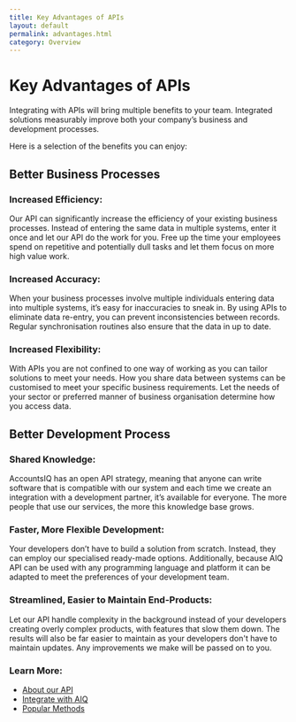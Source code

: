 ```yaml
---
title: Key Advantages of APIs
layout: default
permalink: advantages.html
category: Overview
---
```


# Key Advantages of APIs

Integrating with APIs will bring multiple benefits to your team. Integrated solutions measurably improve both your company’s business  and development processes. 

Here is a selection of the benefits you can enjoy:

## Better Business Processes

### Increased Efficiency:
Our API can significantly increase the efficiency of your existing business processes. Instead of entering the same data in multiple systems, enter it once and let our API do the work for you. Free up the time your employees spend on repetitive and potentially dull tasks and let them focus on more high value work.
### Increased Accuracy:
When your business processes involve multiple individuals entering data into multiple systems, it’s easy for inaccuracies to sneak in. By using APIs to eliminate data re-entry, you can prevent inconsistencies between records. Regular synchronisation routines also ensure that the data in up to date.
### Increased Flexibility:
With APIs you are not confined to one way of working as you can tailor solutions to meet your needs. How you share data between systems can be customised to meet your specific business requirements. Let the needs of your sector or preferred manner of business organisation determine how you access data.

## Better Development Process

### Shared Knowledge:
AccountsIQ has an open API strategy, meaning that anyone can write software that is compatible with our system and each time we create an integration with a development partner, it’s available for everyone. The more people that use our services, the more this knowledge base grows.
### Faster, More Flexible Development:
Your developers don’t have to build a solution from scratch. Instead, they can employ our specialised ready-made options. Additionally, because AIQ API can be used with any programming language and platform it can be adapted to meet the preferences of your development team.
### Streamlined, Easier to Maintain End-Products:
Let our API handle complexity in the background instead of your developers creating overly complex products, with features that slow them down. The results will also be far easier to maintain as your developers don't have to maintain updates. Any improvements we make will be passed on to you.

### Learn More:
- [About our API](index.html)
- [Integrate with AIQ](integration.md)
- [Popular Methods](datatypes.md)






